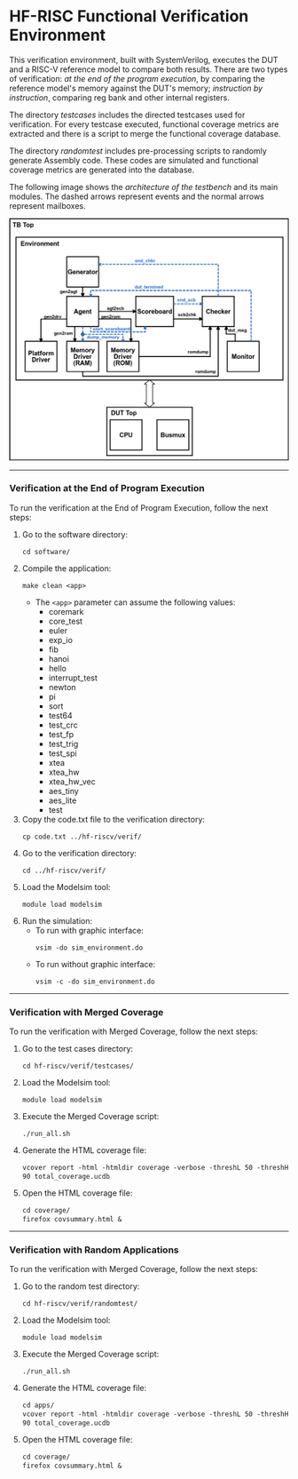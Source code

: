 
# HF-RISC Functional Verification Environment

This verification environment, built with SystemVerilog, executes the DUT and a RISC-V reference model to compare both results.
There are two types of verification: *at the end of the program execution*, by comparing the reference model's memory 
against the DUT's memory; *instruction by instruction*, comparing reg bank and other internal registers.

The directory *testcases* includes the directed testcases used for verification. For every testcase executed, functional coverage 
metrics are extracted and there is a script to merge the functional coverage database.

The directory *randomtest* includes pre-processing scripts to randomly generate Assembly code. These codes are simulated and 
functional coverage metrics are generated into the database. 

The following image shows the *architecture of the testbench* and its main modules. The dashed arrows represent events and the normal arrows represent mailboxes.

![tb](tb.png)

---
### Verification at the End of Program Execution

To run the verification at the End of Program Execution, follow the next steps:
1. Go to the software directory: <br />
   ```
   cd software/
   ```
2. Compile the application: <br />
   ```
   make clean <app>
   ```
   - The `<app>` parameter can assume the following values:
      - coremark
      - core_test
      - euler
      - exp_io
      - fib
      - hanoi
      - hello
      - interrupt_test
      - newton
      - pi
      - sort
      - test64
      - test_crc
      - test_fp
      - test_trig
      - test_spi
      - xtea	
      - xtea_hw
      - xtea_hw_vec
      - aes_tiny
      - aes_lite
      - test
3. Copy the code.txt file to the verification directory: <br />
   ```
   cp code.txt ../hf-riscv/verif/
   ```  
4. Go to the verification directory: <br />
   ```
   cd ../hf-riscv/verif/
   ```
5. Load the Modelsim tool: <br /> 
   ```
   module load modelsim
   ```
6. Run the simulation: <br />
   - To run with graphic interface: <br />
      ```
      vsim -do sim_environment.do
      ```
   - To run without graphic interface: <br />
      ```
      vsim -c -do sim_environment.do
      ```    
---
### Verification with Merged Coverage

To run the verification with Merged Coverage, follow the next steps:
1. Go to the test cases directory: <br />
   ```
   cd hf-riscv/verif/testcases/
   ```
2. Load the Modelsim tool: <br /> 
   ```
   module load modelsim
   ```
3. Execute the Merged Coverage script: <br /> 
   ```
   ./run_all.sh
   ```
4. Generate the HTML coverage file: <br /> 
   ```
   vcover report -html -htmldir coverage -verbose -threshL 50 -threshH 90 total_coverage.ucdb
   ```
5. Open the HTML coverage file: <br /> 
   ```
   cd coverage/
   firefox covsummary.html &
   ```
---
### Verification with Random Applications

To run the verification with Merged Coverage, follow the next steps:
1. Go to the random test directory: <br />
   ```
   cd hf-riscv/verif/randomtest/
   ```
2. Load the Modelsim tool: <br /> 
   ```
   module load modelsim
   ```
3. Execute the Merged Coverage script: <br /> 
   ```
   ./run_all.sh
   ```
4. Generate the HTML coverage file: <br /> 
   ```
   cd apps/
   vcover report -html -htmldir coverage -verbose -threshL 50 -threshH 90 total_coverage.ucdb
   ```
5. Open the HTML coverage file: <br /> 
   ```
   cd coverage/
   firefox covsummary.html &
   ```
